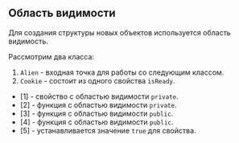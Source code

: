 ## Область видимости

Для создания структуры новых объектов используется область видимость.

Рассмотрим два класса:

1. `Alien` - входная точка для работы со следующим классом.
2. `Cookie` - состоит из одного свойства `isReady`.

- [1] - свойство с областью видимости `private`.
- [2] - функция с областью видимости `private`.
- [3] - функция с областью видимости `public`.
- [4] - функция с областью видимости `public`.
- [5] - устанавливается значение `true` для свойства.